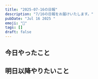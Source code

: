 ```yaml
---
title: "2025-07-16の日報"
description: "7/16の日報をお届けいたします。"
pubDate: "Jul 16 2025 "
emoji: "🦊"
tags: []
draft: false
---
```


## 今日やったこと

## 明日以降やりたいこと
